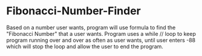 # Fibonacci-Number-Finder
Based on a number user wants, program will use formula to find the "Fibonacci Number" that a user wants. Program uses a while // loop to keep program running over and over as often as user wants, until user enters -88 which will stop the loop and allow the user to end the program.
